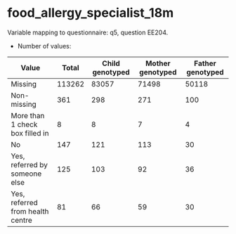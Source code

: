# food_allergy_specialist_18m
Variable mapping to questionnaire: q5, question EE204.
- Number of values:

| Value | Total | Child genotyped | Mother genotyped | Father genotyped |
| ----- | ----- | --------------- | ---------------- | ---------------- |
| Missing | 113262 | 83057 | 71498 | 50118 |
| Non-missing | 361 | 298 | 271 | 100 |
| More than 1 check box filled in | 8 | 8 | 7 |4 |
| No | 147 | 121 | 113 |30 |
| Yes, referred by someone else | 125 | 103 | 92 |36 |
| Yes, referred from health centre | 81 | 66 | 59 |30 |



